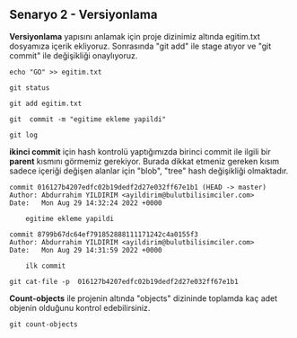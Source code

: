 ## Senaryo 2 - Versiyonlama

**Versiyonlama** yapısını anlamak için proje dizinimiz altında egitim.txt dosyamıza içerik ekliyoruz. Sonrasında "git add"  ile stage atıyor ve "git commit" ile değişikliği onaylıyoruz.  
```
echo "GO" >> egitim.txt
```
```
git status
```
```
git add egitim.txt
```
```
git  commit -m "egitime ekleme yapildi"
```
```
git log
```
**ikinci commit** için hash kontrolü yaptığımızda birinci commit ile ilgili bir **parent** kısmını görmemiz gerekiyor. Burada dikkat etmeniz gereken kısım sadece içeriği değişen alanlar için "blob", "tree" hash değişikliği olmaktadır. 
```
commit 016127b4207edfc02b19dedf2d27e032ff67e1b1 (HEAD -> master)
Author: Abdurrahim YILDIRIM <ayildirim@bulutbilisimciler.com>
Date:   Mon Aug 29 14:32:24 2022 +0000

    egitime ekleme yapildi

commit 8799b67dc64ef791852888111171242c4a0155f3
Author: Abdurrahim YILDIRIM <ayildirim@bulutbilisimciler.com>
Date:   Mon Aug 29 14:31:59 2022 +0000

    ilk commit

```
```
git cat-file -p  016127b4207edfc02b19dedf2d27e032ff67e1b1
```
**Count-objects** ile projenin altında "objects" dizininde toplamda kaç adet objenin olduğunu kontrol edebilirsiniz.
```
git count-objects
```